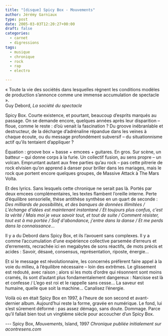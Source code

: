 ```yaml
---
title: "[disque] Spicy Box - Mouvements"
author: Jérémy Garniaux
type: post
date: 2005-03-03T12:20:27+00:00
draft: false
categories:
  - carnet
  - digressions
tags:
  - musique
  - chronique
  - rock
  - rap
  - electro

---
```

« Toute la vie des sociétés dans lesquelles règnent les conditions modèles de production s’annonce comme une immense accumulation de spectacle ».  
Guy Debord, *La société du spectacle*

Spicy Box. Courte existence, et pourtant, beaucoup d’esprits marqués au passage. On se demande encore, quelques années après leur disparition – floue, comme le reste : d’où venait la fascination ? Du groove inébranlable et destructeur, de la décharge d’adrénaline répandue dans les veines à chaque écoute, ou du message profondément subversif – du situationnisme actif qu’ils tentaient d’appliquer ?

Équation : groove box + basse + emcees + guitares. En gros. Sur scène, un batteur – qui donne corps à la furie. Un collectif fusion, au sens propre – un volcan. Empruntant autant aux free parties qu’au rock – pas cette pitrerie de rock elvisien qu’on apprend à danser pour briller dans les mariages, mais le rock que portent encore quelques groupes, de Massive Attack à The Mars Volta.

Et des lyrics. Sans lesquels cette chronique ne serait pas là. Portés par deux emcees complémentaires, les textes flambent l’oreille interne. Perte d’équilibre sensorielle, thèse antithèse synthèse en un quart de seconde : *Des milliards de possibilités, et des banques de données illimitées / L'échange d'idées est maintenant instantané / Et toujours plus confus, c'est la vérité / Mais moi je veux savoir tout, et tout de suite / Comment résister, tout est à ma portée / Soif d'abondance, j'entre dans la danse / Et me perds dans la connaissance*…

Il y a du Debord dans Spicy Box, et ils l’avouent sans complexes. Il y a comme l’accumulation d’une expérience collective parsemée d’erreurs et d’errements, recrachée ici en megabytes de sons réactifs, de mots précis et acides : Savoir, désaxé, consensus, représentation, riposte, énergie…

Et si le message est révolutionnaire, les concernés préfèrent faire appel à la voie du milieu, à l’équilibre nécessaire – loin des extrêmes. Le glissement est redouté, avec raison ; alors si les mots d’ordre qui résonnent sont moins cramés, ils sont d’autant plus fondamentalement dangereux : Narcisse est là et confesse / L’ego est roi et le rappelle sans cesse… La saveur est humaine, quelle que soit la machine… Canalisez l’énergie.

Voilà où en était Spicy Box en 1997, à l’heure de son second et avant-dernier album. Aujourd’hui reste la forme, gravée en numérique. Le fond, lui s’est sûrement déformé : pas assez démago, sans doute. Dommage. Parce qu’il fallait bien tout un vingtième siècle pour accoucher d’un Spicy Box. 

--- Spicy Box, _Mouvements_, Island, 1997
_Chronique publiée initialement sur acontresens.com_